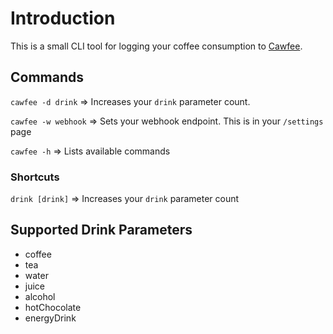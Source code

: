 # Introduction

This is a small CLI tool for logging your coffee consumption to [Cawfee](https://cawfee.dmdboi.me/).

## Commands


``cawfee -d drink`` => Increases your ``drink`` parameter count.


``cawfee -w webhook`` => Sets your webhook endpoint. This is in your ``/settings`` page


``cawfee -h`` => Lists available commands

### Shortcuts

``drink [drink]`` => Increases your ``drink`` parameter count

## Supported Drink Parameters

- coffee
- tea
- water
- juice
- alcohol
- hotChocolate
- energyDrink